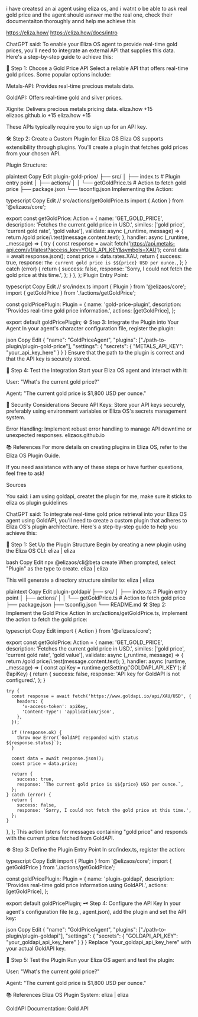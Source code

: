 i have createsd an ai agent using eliza os, and i watnt o be able to ask real gold price and the agent should asnwer me the real one, check their documentaiton thoroughly annd help me achieve this

https://eliza.how/
https://eliza.how/docs/intro


ChatGPT said:
To enable your Eliza OS agent to provide real-time gold prices, you'll need to integrate an external API that supplies this data. Here's a step-by-step guide to achieve this:

🧩 Step 1: Choose a Gold Price API
Select a reliable API that offers real-time gold prices. Some popular options include:

Metals-API: Provides real-time precious metals data.

GoldAPI: Offers real-time gold and silver prices.

Xignite: Delivers precious metals pricing data.​
eliza.how
+15
elizaos.github.io
+15
eliza.how
+15

These APIs typically require you to sign up for an API key.​

🛠️ Step 2: Create a Custom Plugin for Eliza OS
Eliza OS supports extensibility through plugins. You'll create a plugin that fetches gold prices from your chosen API.

Plugin Structure:

plaintext
Copy
Edit
plugin-gold-price/
├── src/
│   ├── index.ts           # Plugin entry point
│   ├── actions/
│   │   └── getGoldPrice.ts # Action to fetch gold price
├── package.json
└── tsconfig.json
Implementing the Action:

typescript
Copy
Edit
// src/actions/getGoldPrice.ts
import { Action } from '@elizaos/core';

export const getGoldPrice: Action = {
  name: 'GET_GOLD_PRICE',
  description: 'Fetches the current gold price in USD.',
  similes: ['gold price', 'current gold rate', 'gold value'],
  validate: async (_runtime, message) => {
    return /gold price/i.test(message.content.text);
  },
  handler: async (_runtime, _message) => {
    try {
      const response = await fetch('https://api.metals-api.com/v1/latest?access_key=YOUR_API_KEY&symbols=XAU');
      const data = await response.json();
      const price = data.rates.XAU;
      return {
        success: true,
        response: `The current gold price is $${price} USD per ounce.`,
      };
    } catch (error) {
      return {
        success: false,
        response: 'Sorry, I could not fetch the gold price at this time.',
      };
    }
  },
};
Plugin Entry Point:

typescript
Copy
Edit
// src/index.ts
import { Plugin } from '@elizaos/core';
import { getGoldPrice } from './actions/getGoldPrice';

const goldPricePlugin: Plugin = {
  name: 'gold-price-plugin',
  description: 'Provides real-time gold price information.',
  actions: [getGoldPrice],
};

export default goldPricePlugin;
⚙️ Step 3: Integrate the Plugin into Your Agent
In your agent's character configuration file, register the plugin:

json
Copy
Edit
{
  "name": "GoldPriceAgent",
  "plugins": ["./path-to-plugin/plugin-gold-price"],
  "settings": {
    "secrets": {
      "METALS_API_KEY": "your_api_key_here"
    }
  }
}
Ensure that the path to the plugin is correct and that the API key is securely stored.

🧪 Step 4: Test the Integration
Start your Eliza OS agent and interact with it:

User: "What's the current gold price?"​

Agent: "The current gold price is $1,800 USD per ounce."​

🔐 Security Considerations
Secure API Keys: Store your API keys securely, preferably using environment variables or Eliza OS's secrets management system.

Error Handling: Implement robust error handling to manage API downtime or unexpected responses.​
elizaos.github.io

📚 References
For more details on creating plugins in Eliza OS, refer to the Eliza OS Plugin Guide.

If you need assistance with any of these steps or have further questions, feel free to ask!



Sources






You said:
i am using goldapi, createt the plugin for me, make sure it sticks to eliza os plugin guidelines


ChatGPT said:
​To integrate real-time gold price retrieval into your Eliza OS agent using GoldAPI, you'll need to create a custom plugin that adheres to Eliza OS's plugin architecture. Here's a step-by-step guide to help you achieve this:​

🧩 Step 1: Set Up the Plugin Structure
Begin by creating a new plugin using the Eliza OS CLI:​
eliza | eliza

bash
Copy
Edit
npx @elizaos/cli@beta create
When prompted, select "Plugin" as the type to create. 
eliza | eliza
​

This will generate a directory structure similar to:​
eliza | eliza

plaintext
Copy
Edit
plugin-goldapi/
├── src/
│   ├── index.ts           # Plugin entry point
│   ├── actions/
│   │   └── getGoldPrice.ts # Action to fetch gold price
├── package.json
├── tsconfig.json
└── README.md
🛠️ Step 2: Implement the Gold Price Action
In src/actions/getGoldPrice.ts, implement the action to fetch the gold price:​

typescript
Copy
Edit
import { Action } from '@elizaos/core';

export const getGoldPrice: Action = {
  name: 'GET_GOLD_PRICE',
  description: 'Fetches the current gold price in USD.',
  similes: ['gold price', 'current gold rate', 'gold value'],
  validate: async (_runtime, message) => {
    return /gold price/i.test(message.content.text);
  },
  handler: async (runtime, _message) => {
    const apiKey = runtime.getSetting('GOLDAPI_API_KEY');
    if (!apiKey) {
      return {
        success: false,
        response: 'API key for GoldAPI is not configured.',
      };
    }

    try {
      const response = await fetch('https://www.goldapi.io/api/XAU/USD', {
        headers: {
          'x-access-token': apiKey,
          'Content-Type': 'application/json',
        },
      });

      if (!response.ok) {
        throw new Error(`GoldAPI responded with status ${response.status}`);
      }

      const data = await response.json();
      const price = data.price;

      return {
        success: true,
        response: `The current gold price is $${price} USD per ounce.`,
      };
    } catch (error) {
      return {
        success: false,
        response: 'Sorry, I could not fetch the gold price at this time.',
      };
    }
  },
};
This action listens for messages containing "gold price" and responds with the current price fetched from GoldAPI.​

⚙️ Step 3: Define the Plugin Entry Point
In src/index.ts, register the action:​

typescript
Copy
Edit
import { Plugin } from '@elizaos/core';
import { getGoldPrice } from './actions/getGoldPrice';

const goldPricePlugin: Plugin = {
  name: 'plugin-goldapi',
  description: 'Provides real-time gold price information using GoldAPI.',
  actions: [getGoldPrice],
};

export default goldPricePlugin;
🗝️ Step 4: Configure the API Key
In your agent's configuration file (e.g., agent.json), add the plugin and set the API key:​

json
Copy
Edit
{
  "name": "GoldPriceAgent",
  "plugins": ["./path-to-plugin/plugin-goldapi"],
  "settings": {
    "secrets": {
      "GOLDAPI_API_KEY": "your_goldapi_api_key_here"
    }
  }
}
Replace "your_goldapi_api_key_here" with your actual GoldAPI key.​

🧪 Step 5: Test the Plugin
Run your Eliza OS agent and test the plugin:​

User: "What's the current gold price?"​

Agent: "The current gold price is $1,800 USD per ounce."​

📚 References
Eliza OS Plugin System: 
eliza | eliza

GoldAPI Documentation: 
Gold API